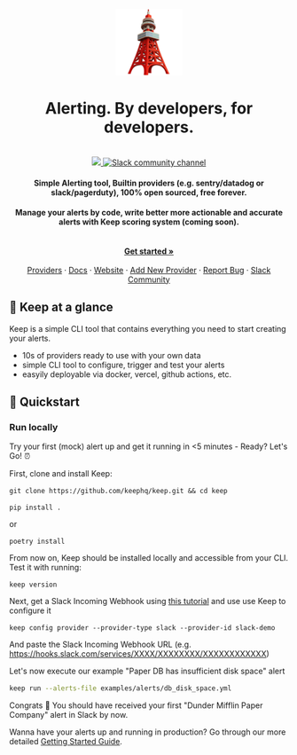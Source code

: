 <div align="center">

<img src="/assets/keep.png?raw=true">

</div>

<h1 align="center">Alerting. By developers, for developers.</h1>
<br />
<div align="center">
    <a href="https://github.com/keephq/keep/blob/main/LICENSE">
        <img src="https://img.shields.io/github/license/keephq/keep" />
    </a>
    <a href="https://keephq.dev/slack">
        <img src="https://img.shields.io/badge/Chat-on%20Slack-blueviolet" alt="Slack community channel" />
    </a>
</div>

<h4 align="center">
Simple Alerting tool, Builtin providers (e.g. sentry/datadog or slack/pagerduty), 100% open sourced, free forever.
</h4>

<h4 align="center">
Manage your alerts by code, write better more actionable and accurate alerts with Keep scoring system (coming soon).
</h4>

<p align="center">
    <br />
    <a href="https://keephq.wiki/" rel="dofollow"><strong>Get started »</strong></a>
    <br />
    <br />
    <a href="https://github.com/keephq/keep/tree/main/keep/providers">Providers</a>
    ·
    <a href="https://keephq.wiki/">Docs</a>
    ·
    <a href="https://keephq.dev">Website</a>
    ·
    <a href="https://keephq.wiki/new-provider">Add New Provider</a>
    ·
    <a href="https://github.com/keephq/keep/issues">Report Bug</a>
    ·
    <a href="https://getkeep.dev/slack">Slack Community</a>
</p>

## 🗼 Keep at a glance

Keep is a simple CLI tool that contains everything you need to start creating your alerts.

-   10s of providers ready to use with your own data
-   simple CLI tool to configure, trigger and test your alerts
-   easyily deployable via docker, vercel, github actions, etc.

## 🚀 Quickstart

### Run locally
Try your first (mock) alert up and get it running in <5 minutes - Ready? Let's Go! ⏰

First, clone and install Keep:

```shell
git clone https://github.com/keephq/keep.git && cd keep
```

```shell
pip install .
```
or
```shell
poetry install
```

From now on, Keep should be installed locally and accessible from your CLI. Test it with running:

```
keep version
```

Next, get a Slack Incoming Webhook using [this tutorial](https://api.slack.com/messaging/webhooks) and use use Keep to configure it

```
keep config provider --provider-type slack --provider-id slack-demo
```

And paste the Slack Incoming Webhook URL (e.g. https://hooks.slack.com/services/XXXX/XXXXXXXX/XXXXXXXXXXXX)

Let's now execute our example "Paper DB has insufficient disk space" alert

```bash
keep run --alerts-file examples/alerts/db_disk_space.yml
```

Congrats 🥳 You should have received your first "Dunder Mifflin Paper Company" alert in Slack by now.

Wanna have your alerts up and running in production? Go through our more detailed [Getting Started Guide](https://keephq.wiki/getting-started).
